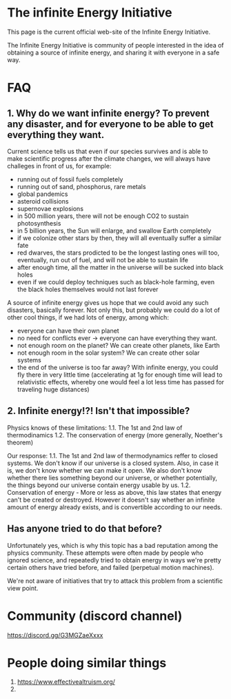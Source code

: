# The infinite Energy Initiative

This page is the current official web-site of the Infinite Energy Initiative.

The Infinite Energy Initiative is community of people interested in the idea of obtaining a source of infinite energy, and sharing it with everyone in a safe way.

# FAQ
## 1. Why do we want infinite energy? To prevent any disaster, and for everyone to be able to get everything they want.

Current science tells us that even if our species survives and is able to make scientific progress after the climate changes, we will always have challeges in front of us, for example: 
* running out of fossil fuels completely
* running out of sand, phosphorus, rare metals
* global pandemics
* asteroid collisions
* supernovae explosions
* in 500 million years, there will not be enough CO2 to sustain photosynthesis
* in 5 billion years, the Sun will enlarge, and swallow Earth completely
* if we colonize other stars by then, they will all eventually suffer a similar fate
* red dwarves, the stars prodicted to be the longest lasting ones will too, eventually, run out of fuel, and will not be able to sustain life
* after enough time, all the matter in the universe will be sucked into black holes
* even if we could deploy techniques such as black-hole farming, even the black holes themselves would not last forever

A source of infinite energy gives us hope that we could avoid any such disasters, basically forever.
Not only this, but probably we could do a lot of other cool things, if we had lots of energy, among which:
* everyone can have their own planet
* no need for conflicts ever -> everyone can have everything they want.
* not enough room on the planet? We can create other planets, like Earth
* not enough room in the solar system? We can create other solar systems
* the end of the universe is too far away? With infinite energy, you could fly there in very little time (accelerating at 1g for enough time will lead to relativistic effects, whereby one would feel a lot less time has passed for traveling huge distances)

## 2. Infinite energy!?! Isn't that impossible?
Physics knows of these limitations:
1.1. The 1st and 2nd law of thermodinamics
1.2. The conservation of energy (more generally, Noether's theorem)

Our response:
1.1. The 1st and 2nd law of thermodynamics reffer to closed systems. We don't know if our universe is a closed system. Also, in case it is, we don't know whether we can make it open. We also don't know whether there lies something beyond our universe, or whether potentially, the things beyond our universe contain energy usable by us.
1.2. Conservation of energy - More or less as above, this law states that energy can't be created or destroyed. However it doesn't say whether an infinite amount of energy already exists, and is convertible according to our needs.

## Has anyone tried to do that before?
Unfortunately yes, which is why this topic has a bad reputation among the physics community. These attempts were often made by people who ignored science, and repeatedly tried to obtain energy in ways we're pretty certain others have tried before, and failed (perpetual motion machines).

We're not aware of initiatives that try to attack this problem from a scientific view point.

# Community (discord channel)
https://discord.gg/G3MGZaeXxxx

# People doing similar things
1. https://www.effectivealtruism.org/
2. 
